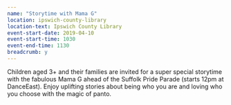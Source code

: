 ```yaml
---
name: "Storytime with Mama G"
location: ipswich-county-library
location-text: Ipswich County Library
event-start-date: 2019-04-10
event-start-time: 1030
event-end-time: 1130
breadcrumb: y
---
```


Children aged 3+ and their families are invited for a super special storytime with the fabulous Mama G ahead of the Suffolk Pride Parade (starts 12pm at DanceEast). Enjoy uplifting stories about being who you are and loving who you choose with the magic of panto.
